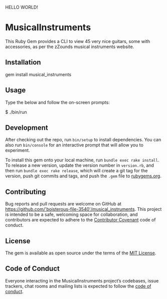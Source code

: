 HELLO WORLD!

# MusicalInstruments
This Ruby Gem provides a CLI to view 45 very nice guitars, some with accessories, as per the zZounds musical instruments website.

## Installation

gem install musical_instruments


## Usage

Type the below and follow the on-screen prompts:

$ ./bin/run

## Development

After checking out the repo, run `bin/setup` to install dependencies. You can also run `bin/console` for an interactive prompt that will allow you to experiment.

To install this gem onto your local machine, run `bundle exec rake install`. To release a new version, update the version number in `version.rb`, and then run `bundle exec rake release`, which will create a git tag for the version, push git commits and tags, and push the `.gem` file to [rubygems.org](https://rubygems.org).

## Contributing

Bug reports and pull requests are welcome on GitHub at https://github.com/'boisterous-file-3540'/musical_instruments. This project is intended to be a safe, welcoming space for collaboration, and contributors are expected to adhere to the [Contributor Covenant](http://contributor-covenant.org) code of conduct.

## License

The gem is available as open source under the terms of the [MIT License](https://opensource.org/licenses/MIT).

## Code of Conduct

Everyone interacting in the MusicalInstruments project’s codebases, issue trackers, chat rooms and mailing lists is expected to follow the [code of conduct](https://github.com/'boisterous-file-3540'/musical_instruments/blob/master/CODE_OF_CONDUCT.md).
